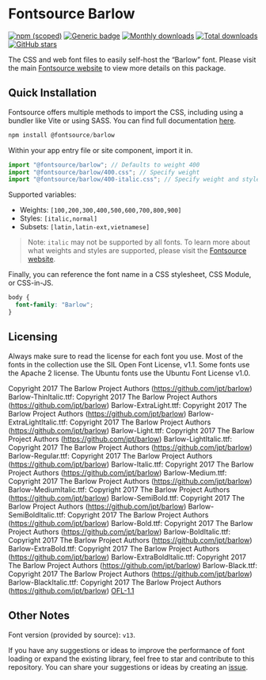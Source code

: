 # Fontsource Barlow

[![npm (scoped)](https://img.shields.io/npm/v/@fontsource/barlow?color=brightgreen)](https://www.npmjs.com/package/@fontsource/barlow) [![Generic badge](https://img.shields.io/badge/fontsource-passing-brightgreen)](https://github.com/fontsource/fontsource) [![Monthly downloads](https://badgen.net/npm/dm/@fontsource/barlow)](https://github.com/fontsource/fontsource) [![Total downloads](https://badgen.net/npm/dt/@fontsource/barlow)](https://github.com/fontsource/fontsource) [![GitHub stars](https://img.shields.io/github/stars/fontsource/fontsource.svg?style=social&label=Star)](https://github.com/fontsource/fontsource/stargazers)

The CSS and web font files to easily self-host the “Barlow” font. Please visit the main [Fontsource website](https://fontsource.org/fonts/barlow) to view more details on this package.

## Quick Installation

Fontsource offers multiple methods to import the CSS, including using a bundler like Vite or using SASS. You can find full documentation [here](https://fontsource.org/docs/getting-started/introduction).

```javascript
npm install @fontsource/barlow
```

Within your app entry file or site component, import it in.

```javascript
import "@fontsource/barlow"; // Defaults to weight 400
import "@fontsource/barlow/400.css"; // Specify weight
import "@fontsource/barlow/400-italic.css"; // Specify weight and style
```

Supported variables:
- Weights: `[100,200,300,400,500,600,700,800,900]`
- Styles: `[italic,normal]`
- Subsets: `[latin,latin-ext,vietnamese]`

> Note: `italic` may not be supported by all fonts. To learn more about what weights and styles are supported, please visit the [Fontsource website](https://fontsource.org/fonts/barlow).

Finally, you can reference the font name in a CSS stylesheet, CSS Module, or CSS-in-JS.

```css
body {
  font-family: "Barlow";
}
```

## Licensing
Always make sure to read the license for each font you use. Most of the fonts in the collection use the SIL Open Font License, v1.1. Some fonts use the Apache 2 license. The Ubuntu fonts use the Ubuntu Font License v1.0.

Copyright 2017 The Barlow Project Authors (https://github.com/jpt/barlow) Barlow-ThinItalic.ttf: Copyright 2017 The Barlow Project Authors (https://github.com/jpt/barlow) Barlow-ExtraLight.ttf: Copyright 2017 The Barlow Project Authors (https://github.com/jpt/barlow) Barlow-ExtraLightItalic.ttf: Copyright 2017 The Barlow Project Authors (https://github.com/jpt/barlow) Barlow-Light.ttf: Copyright 2017 The Barlow Project Authors (https://github.com/jpt/barlow) Barlow-LightItalic.ttf: Copyright 2017 The Barlow Project Authors (https://github.com/jpt/barlow) Barlow-Regular.ttf: Copyright 2017 The Barlow Project Authors (https://github.com/jpt/barlow) Barlow-Italic.ttf: Copyright 2017 The Barlow Project Authors (https://github.com/jpt/barlow) Barlow-Medium.ttf: Copyright 2017 The Barlow Project Authors (https://github.com/jpt/barlow) Barlow-MediumItalic.ttf: Copyright 2017 The Barlow Project Authors (https://github.com/jpt/barlow) Barlow-SemiBold.ttf: Copyright 2017 The Barlow Project Authors (https://github.com/jpt/barlow) Barlow-SemiBoldItalic.ttf: Copyright 2017 The Barlow Project Authors (https://github.com/jpt/barlow) Barlow-Bold.ttf: Copyright 2017 The Barlow Project Authors (https://github.com/jpt/barlow) Barlow-BoldItalic.ttf: Copyright 2017 The Barlow Project Authors (https://github.com/jpt/barlow) Barlow-ExtraBold.ttf: Copyright 2017 The Barlow Project Authors (https://github.com/jpt/barlow) Barlow-ExtraBoldItalic.ttf: Copyright 2017 The Barlow Project Authors (https://github.com/jpt/barlow) Barlow-Black.ttf: Copyright 2017 The Barlow Project Authors (https://github.com/jpt/barlow) Barlow-BlackItalic.ttf: Copyright 2017 The Barlow Project Authors (https://github.com/jpt/barlow)
[OFL-1.1](https://openfontlicense.org)

## Other Notes
Font version (provided by source): `v13`.

If you have any suggestions or ideas to improve the performance of font loading or expand the existing library, feel free to star and contribute to this repository. You can share your suggestions or ideas by creating an [issue](https://github.com/fontsource/fontsource/issues).